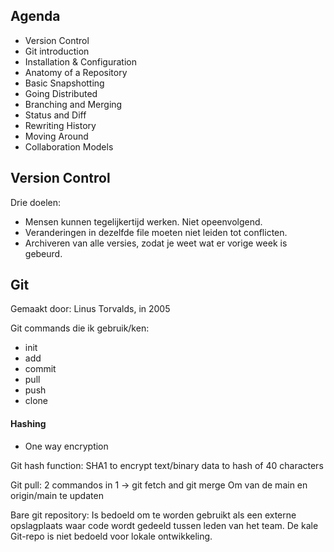 
## Agenda
- Version Control
- Git introduction
- Installation & Configuration
- Anatomy of a Repository
- Basic Snapshotting
- Going Distributed
- Branching and Merging
- Status and Diff
- Rewriting History
- Moving Around
- Collaboration Models

## Version Control
Drie doelen:
- Mensen kunnen tegelijkertijd werken. Niet opeenvolgend.
- Veranderingen in dezelfde file moeten niet leiden tot conflicten.
- Archiveren van alle versies, zodat je weet wat er vorige week is gebeurd.

## Git
Gemaakt door: Linus Torvalds, in 2005

Git commands die ik gebruik/ken:
- init
- add
- commit
- pull
- push
- clone

#### Hashing
- One way encryption

Git hash function: SHA1 to encrypt text/binary data to hash of 40 characters

Git pull:
2 commandos in 1 -> git fetch and git merge
Om van de main en origin/main te updaten

Bare git repository:
Is bedoeld om te worden gebruikt als een externe opslagplaats waar code wordt gedeeld tussen leden van het team. De kale Git-repo is niet bedoeld voor lokale ontwikkeling.